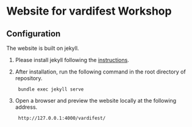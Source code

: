 # Website for vardifest Workshop

## Configuration

The website is built on jekyll. 

1. Please install jekyll following the [instructions](https://jekyllrb.com/docs/installation/).

2. After installation, run the following command in the root directory of repository.

        bundle exec jekyll serve
        
3. Open a browser and preview the website locally at the following address.

        http://127.0.0.1:4000/vardifest/
